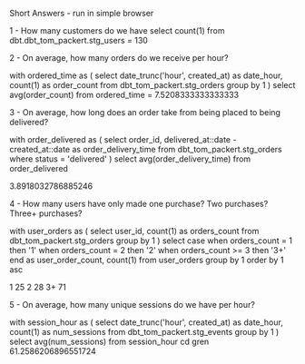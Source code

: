 Short Answers - run in simple browser

1 - How many customers do we have
select count(1) from dbt.dbt_tom_packert.stg_users = 130

2 - On average, how many orders do we receive per hour?

with ordered_time as (
select 
  date_trunc('hour',  created_at) as date_hour,
  count(1) as order_count
from dbt_tom_packert.stg_orders 
group by 1 
)
select avg(order_count)
from ordered_time = 7.5208333333333333

3 - On average, how long does an order take from being placed to being delivered?

with order_delivered as (
select 
  order_id,
  delivered_at::date - created_at::date as order_delivery_time 
from dbt_tom_packert.stg_orders
where status = 'delivered'
)
select avg(order_delivery_time) from order_delivered

3.8918032786885246

4 - How many users have only made one purchase? Two purchases? Three+ purchases?

with user_orders as (
select 
  user_id,
  count(1) as orders_count 
from dbt_tom_packert.stg_orders 
group by 1
)
select 
  case 
    when orders_count = 1 then '1'
    when orders_count = 2 then '2'
    when orders_count >= 3 then '3+'
    end as user_order_count, 
   count(1)
from user_orders 
group by 1 
order by 1 asc

1 25
2 28
3+ 71

5 - On average, how many unique sessions do we have per hour?

with session_hour as (
select 
  date_trunc('hour',  created_at) as date_hour,
  count(1) as num_sessions
from dbt_tom_packert.stg_events
group by 1 
)
select avg(num_sessions) from session_hour
cd gren 
61.2586206896551724